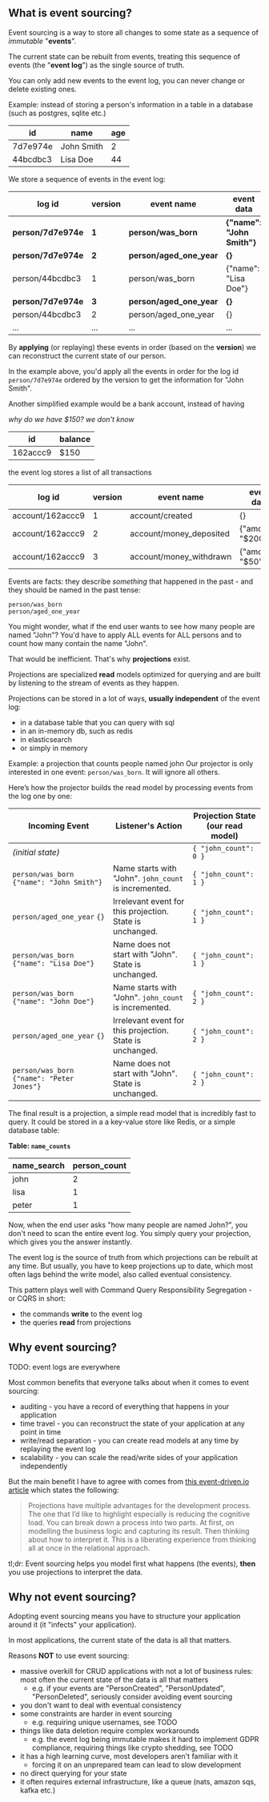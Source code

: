 ## What is event sourcing?

Event sourcing is a way to store all changes to some state as a sequence of *immutable* "**events**".

The current state can be rebuilt from events, treating this sequence of events (the "**event log**") as the single source of truth.

You can only add new events to the event log, you can never change or delete existing ones.

Example: instead of storing a person's information in a table in a database (such as postgres, sqlite etc.) 

| id       | name       | age |
| -------- | ---------- | --- |
| 7d7e974e | John Smith | 2   |
| 44bcdbc3 | Lisa Doe   | 44  |

We store a sequence of events in the event log:

| log id              | version | event name               | event data                 |
| ------------------- | ------- | ------------------------ | -------------------------- |
| **person/7d7e974e** | **1**   | **person/was_born**      | **{"name": "John Smith"}** |
| **person/7d7e974e** | **2**   | **person/aged_one_year** | **{}**                     |
| person/44bcdbc3     | 1       | person/was_born          | {"name": "Lisa Doe"}       |
| **person/7d7e974e** | **3**   | **person/aged_one_year** | **{}**                     |
| person/44bcdbc3     | 2       | person/aged_one_year     | {}                         |
| ...                 | ...     | ...                      | ...                        |

By **applying** (or replaying) these events in order (based on the **version**) we can reconstruct the current state of our person.

In the example above, you'd apply all the events in order for the log id `person/7d7e974e` ordered by the version to get the information for "John Smith".

Another simplified example would be a bank account, instead of having

*why do we have $150? we don't know*

| id       | balance |
| -------- | ------- |
| 162accc9 | $150    |

the event log stores a list of all transactions

| log id           | version | event name              | event data         |
| ---------------- | ------- | ----------------------- | ------------------ |
| account/162accc9 | 1       | account/created         | {}                 |
| account/162accc9 | 2       | account/money_deposited | {"amount": "$200"} |
| account/162accc9 | 3       | account/money_withdrawn | {"amount": "$50"}  |


Events are facts: they describe *something* that happened in the past - and they should be named in the past tense:
```
person/was_born
person/aged_one_year
```

You might wonder, what if the end user wants to see how many people are named "John"?
You'd have to apply ALL events for ALL persons and to count how many contain the name "John".

That would be inefficient. That's why **projections** exist.

Projections are specialized **read** models optimized for querying and are built by listening to the stream of events as they happen.

Projections can be stored in a lot of ways, **usually independent** of the event log:
- in a database table that you can query with sql
- in an in-memory db, such as redis
- in elasticsearch
- or simply in memory

Example: a projection that counts people named john
Our projector is only interested in one event: `person/was_born`. It will ignore all others.

Here’s how the projector builds the read model by processing events from the log one by one:

| Incoming Event                                 | Listener's Action                                         | Projection State (our read model) |
| ---------------------------------------------- | --------------------------------------------------------- | --------------------------------- |
| *(initial state)*                              |                                                           | `{ "john_count": 0 }`             |
| `person/was_born` `{"name": "John Smith"}`     | Name starts with "John". `john_count` is incremented.     | `{ "john_count": 1 }`             |
| `person/aged_one_year` `{}`                    | Irrelevant event for this projection. State is unchanged. | `{ "john_count": 1 }`             |
| `person/was_born` `{"name": "Lisa Doe"}`       | Name does not start with "John". State is unchanged.      | `{ "john_count": 1 }`             |
| `person/was_born` `{"name": "John Doe"}`       | Name starts with "John". `john_count` is incremented.     | `{ "john_count": 2 }`             |
| `person/aged_one_year` `{}`                    | Irrelevant event for this projection. State is unchanged. | `{ "john_count": 2 }`             |
| `person/was_born` `{"name": "Peter Jones"}`    | Name does not start with "John". State is unchanged.      | `{ "john_count": 2 }`             |

The final result is a projection, a simple read model that is incredibly fast to query. It could be stored in a a key-value store like Redis, or a simple database table:

**Table: `name_counts`**

| name_search | person_count |
| ----------- | ------------ |
| john        | 2            |
| lisa        | 1            |
| peter       | 1            |


Now, when the end user asks "how many people are named John?", you don't need to scan the entire event log. 
You simply query your projection, which gives you the answer instantly.

The event log is the source of truth from which projections can be rebuilt at any time.
But usually, you have to keep projections up to date, which most often lags behind the write model, also called eventual consistency.

This pattern plays well with Command Query Responsibility Segregation - or CQRS in short:
- the commands **write** to the event log
- the queries **read** from projections

## Why event sourcing?

TODO: event logs are everywhere

Most common benefits that everyone talks about when it comes to event sourcing:
- auditing - you have a record of everything that happens in your application
- time travel - you can reconstruct the state of your application at any point in time
- write/read separation - you can create read models at any time by replaying the event log
- scalability - you can scale the read/write sides of your application independently

But the main benefit I have to agree with comes from [this event-driven.io article](https://event-driven.io/en/dealing_with_eventual_consistency_and_idempotency_in_mongodb_projections/) which states the following:
> Projections have multiple advantages for the development process. The one that I’d like to highlight especially is reducing the cognitive load. You can break down a process into two parts. At first, on modelling the business logic and capturing its result. Then thinking about how to interpret it. This is a liberating experience from thinking all at once in the relational approach.

tl;dr: Event sourcing helps you model first what happens (the events), **then** you use projections to interpret the data.

## Why not event sourcing?

Adopting event sourcing means you have to structure your application around it (it "infects" your application).

In most applications, the current state of the data is all that matters.

Reasons **NOT** to use event sourcing:
- massive overkill for CRUD applications with not a lot of business rules: most often the current state of the data is all that matters
	- e.g. if your events are "PersonCreated", "PersonUpdated", "PersonDeleted", seriously consider avoiding event sourcing
- you don't want to deal with eventual consistency
- some constraints are harder in event sourcing
	- e.g. requiring unique usernames, see TODO
- things like data deletion require complex workarounds
	- e.g. the event log being immutable makes it hard to implement GDPR compliance, requiring things like crypto shedding, see TODO
- it has a high learning curve, most developers aren't familiar with it
	- forcing it on an unprepared team can lead to slow development
- no direct querying for your state
- it often requires external infrastructure, like a queue (nats, amazon sqs, kafka etc.)
